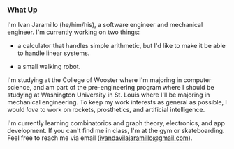 ### What Up

I'm Ivan Jaramillo (he/him/his), a software engineer and mechanical engineer. 
I'm currently working on two things:

* a calculator that handles simple arithmetic, but I'd like to make it be 
  able to handle linear systems.

* a small walking robot.

I'm studying at the College of Wooster where I'm majoring in computer science, 
and am part of the pre-engineering program where I should be studying at 
Washington University in St. Louis where I'll be majoring in mechanical 
engineering. To keep my work interests as general as possible, I would *love* 
to work on rockets, prosthetics, and artificial intelligence.

I'm currently learning combinatorics and graph theory, electronics, and app 
development. If you can't find me in class, I'm at the gym or skateboarding. 
Feel free to reach me via email (ivandavilajaramillo@gmail.com).
